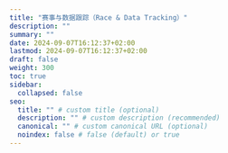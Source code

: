 ```yaml
---
title: "赛事与数据跟踪（Race & Data Tracking）"
description: ""
summary: ""
date: 2024-09-07T16:12:37+02:00
lastmod: 2024-09-07T16:12:37+02:00
draft: false
weight: 300
toc: true
sidebar:
  collapsed: false
seo:
  title: "" # custom title (optional)
  description: "" # custom description (recommended)
  canonical: "" # custom canonical URL (optional)
  noindex: false # false (default) or true
---
```

